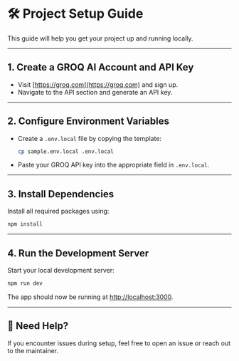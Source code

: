 # 🛠️ Project Setup Guide

This guide will help you get your project up and running locally.

---

## 1. Create a GROQ AI Account and API Key

* Visit [https://groq.com](https://groq.com) and sign up.
* Navigate to the API section and generate an API key.

---

## 2. Configure Environment Variables

* Create a `.env.local` file by copying the template:

  ```bash
  cp sample.env.local .env.local
  ```

* Paste your GROQ API key into the appropriate field in `.env.local`.

---

## 3. Install Dependencies

Install all required packages using:

```bash
npm install
```

---

## 4. Run the Development Server

Start your local development server:

```bash
npm run dev
```

The app should now be running at [http://localhost:3000](http://localhost:3000).

---

## 🔁 Need Help?

If you encounter issues during setup, feel free to open an issue or reach out to the maintainer.

